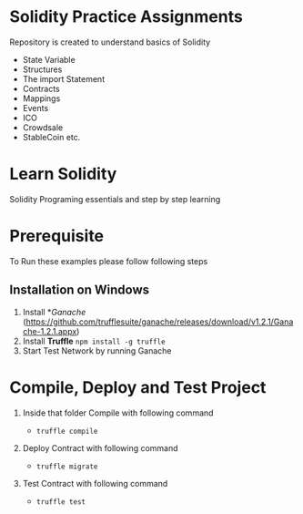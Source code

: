 # Solidity Practice Assignments
Repository is created to  understand basics of Solidity 
- State Variable
- Structures
- The import Statement
- Contracts
- Mappings
- Events 
- ICO 
- Crowdsale 
- StableCoin etc.


# Learn Solidity
Solidity Programing essentials and step by step learning


# Prerequisite
To Run these examples please follow following steps

## Installation on Windows
1. Install **Ganache* (https://github.com/trufflesuite/ganache/releases/download/v1.2.1/Ganache-1.2.1.appx)
2. Install **Truffle** ```npm install -g truffle```
3. Start Test Network by running Ganache
# Compile, Deploy and Test Project
1. Inside that folder Compile with following command
   - ```truffle compile```

2. Deploy Contract with following command
   - ```truffle migrate```


3. Test Contract with following command
   - ```truffle test```
